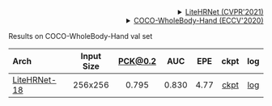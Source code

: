<!-- [ALGORITHM] -->

<details>
<summary align="right"><a href="https://arxiv.org/abs/2104.06403">LiteHRNet (CVPR'2021)</a></summary>

```bibtex
@inproceedings{Yulitehrnet21,
  title={Lite-HRNet: A Lightweight High-Resolution Network},
  author={Yu, Changqian and Xiao, Bin and Gao, Changxin and Yuan, Lu and Zhang, Lei and Sang, Nong and Wang, Jingdong},
  booktitle={CVPR},
  year={2021}
}
```

</details>

<!-- [DATASET] -->

<details>
<summary align="right"><a href="https://link.springer.com/chapter/10.1007/978-3-030-58545-7_12">COCO-WholeBody-Hand (ECCV'2020)</a></summary>

```bibtex
@inproceedings{jin2020whole,
  title={Whole-Body Human Pose Estimation in the Wild},
  author={Jin, Sheng and Xu, Lumin and Xu, Jin and Wang, Can and Liu, Wentao and Qian, Chen and Ouyang, Wanli and Luo, Ping},
  booktitle={Proceedings of the European Conference on Computer Vision (ECCV)},
  year={2020}
}
```

</details>

Results on COCO-WholeBody-Hand val set

| Arch                                                       | Input Size | PCK@0.2 |  AUC  | EPE  |                            ckpt                            |                            log                             |
| :--------------------------------------------------------- | :--------: | :-----: | :---: | :--: | :--------------------------------------------------------: | :--------------------------------------------------------: |
| [LiteHRNet-18](/configs/hand_2d_keypoint/topdown_heatmap/coco_wholebody_hand/td-hm_litehrnet-w18_8xb32-210e_coco-wholebody-hand-256x256.py) |  256x256   |  0.795  | 0.830 | 4.77 | [ckpt](https://download.openmmlab.com/mmpose/hand/litehrnet/litehrnet_w18_coco_wholebody_hand_256x256-d6945e6a_20210908.pth) | [log](https://download.openmmlab.com/mmpose/hand/litehrnet/litehrnet_w18_coco_wholebody_hand_256x256_20210908.log.json) |
